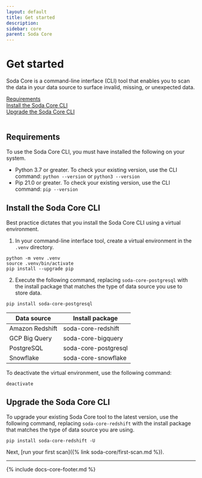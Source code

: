 ```yaml
---
layout: default
title: Get started
description: 
sidebar: core
parent: Soda Core
---
```


# Get started

Soda Core is a command-line interface (CLI) tool that enables you to scan the data in your data source to surface invalid, missing, or unexpected data.

[Requirements](#requirements)<br />
[Install the Soda Core CLI](#install-the-soda-core-cli)<br />
[Upgrade the Soda Core CLI](#upgrade-the-sore-core-cli)<br />
<br />

## Requirements

To use the Soda Core CLI, you must have installed the following on your system.

* Python 3.7 or greater. To check your existing version, use the CLI command: `python --version` or `python3 --version`
* Pip 21.0 or greater. To check your existing version, use the CLI command: `pip --version`



## Install the Soda Core CLI

Best practice dictates that you install the Soda Core CLI using a virtual environment.

1. In your command-line interface tool, create a virtual environment in the `.venv` directory.
```shell
python -m venv .venv
source .venv/bin/activate
pip install --upgrade pip
```
2. Execute the following command, replacing `soda-core-postgresql` with the install package that matches the type of data source you use to store data.
```shell
pip install soda-core-postgresql
```

| Data source | Install package | 
| ----------- | --------------- | 
| Amazon Redshift | soda-core-redshift | 
| GCP Big Query | soda-core-bigquery | 
| PostgreSQL | soda-core-postgresql |
| Snowflake | soda-core-snowflake | 

To deactivate the virtual environment, use the following command:
```shell
deactivate
```

## Upgrade the Soda Core CLI

To upgrade your existing Soda Core tool to the latest version, use the following command, replacing `soda-core-redshift` with the install package that matches the type of data source you are using.
```shell
pip install soda-core-redshift -U
```

Next, [run your first scan]({% link soda-core/first-scan.md %}).

---
{% include docs-core-footer.md %}